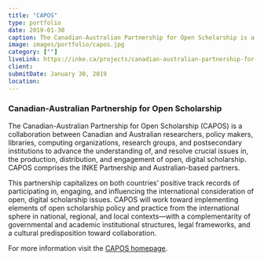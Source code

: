 ```yaml
---
title: "CAPOS"
type: portfolio
date: 2019-01-30
caption: The Canadian-Australian Partnership for Open Scholarship is a broad international collaboration
image: images/portfolio/capos.jpg
category: [""]
liveLink: https://inke.ca/projects/canadian-australian-partnership-for-open-scholarship/
client: 
submitDate: January 30, 2019
location: 
---
```

### Canadian-Australian Partnership for Open Scholarship

The Canadian-Australian Partnership for Open Scholarship (CAPOS) is a collaboration between Canadian and Australian researchers, policy makers, libraries, computing organizations, research groups, and postsecondary institutions to advance the understanding of, and resolve crucial issues in, the production, distribution, and engagement of open, digital scholarship. CAPOS comprises the INKE Partnership and Australian-based partners. 

This partnership capitalizes on both countries’ positive track records of participating in, engaging, and influencing the international consideration of open, digital scholarship issues. CAPOS will work toward implementing elements of open scholarship policy and practice from the international sphere in national, regional, and local contexts—with a complementarity of governmental and academic institutional structures, legal frameworks, and a cultural predisposition toward collaboration.

For more information visit the [CAPOS homepage](https://inke.ca/projects/canadian-australian-partnership-for-open-scholarship/).